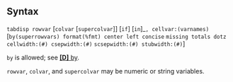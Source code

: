 ## Syntax

`tabdisp rowvar` \[`colvar` \[`supercolvar`\]\] <span
class="command">\[`if`\] \[`in`\]_`, cellvar:(varnames)`
\[`by(superrowvars) format(%fmt) center left concise`
`missing totals dotz cellwidth:(#) csepwidth:(#)`
`scsepwidth:(#) stubwidth:(#)`\]

`by` is allowed; see
[<strong>[D]</strong> by](http://www.stata.com/help.cgi?by).

`rowvar`, `colvar`, and `supercolvar` may be numeric or string
variables.

